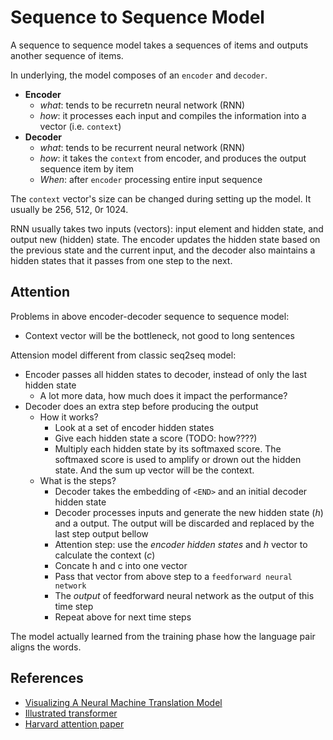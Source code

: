 # Sequence to Sequence Model

A sequence to sequence model takes a sequences of items and outputs another sequence of items.

In underlying, the model composes of an `encoder` and `decoder`.
- **Encoder**
  - *what*: tends to be recurretn neural network (RNN)
  - *how*: it processes each input and compiles the information into a vector (i.e. `context`)
- **Decoder**
  - *what*: tends to be recurrent neural network (RNN)
  - *how*: it takes the `context` from encoder, and produces the output sequence item by item
  - *When*: after `encoder` processing entire input sequence 

The `context` vector's size can be changed during setting up the model. It usually be 256, 512, 0r 1024.

RNN usually takes two inputs (vectors): input element and hidden state, and output new (hidden) state. The encoder updates the hidden state based on the previous state and the current input, and the decoder also maintains a hidden states that it passes from one step to the next.

## Attention

Problems in above encoder-decoder sequence to sequence model:
- Context vector will be the bottleneck, not good to long sentences

Attension model different from classic seq2seq model:
- Encoder passes all hidden states to decoder, instead of only the last hidden state
  - A lot more data, how much does it impact the performance?
- Decoder does an extra step before producing the output
  - How it works?
    - Look at a set of encoder hidden states
    - Give each hidden state a score (TODO: how????)
    - Multiply each hidden state by its softmaxed score. The softmaxed score is used to amplify or drown out the hidden state. And the sum up vector will be the context.
  - What is the steps?
    - Decoder takes the embedding of `<END>` and an initial decoder hidden state
    - Decoder processes inputs and generate the new hidden state (*h*) and a output. The output will be discarded and replaced by the last step output bellow
    - Attention step: use the *encoder hidden states* and *h* vector to calculate the context (*c*)
    - Concate h and c into one vector
    - Pass that vector from above step to a `feedforward neural network`
    - The *output* of feedforward neural network as the output of this time step
    - Repeat above for next time steps 

The model actually learned from the training phase how the language pair aligns the words.

## References
- [Visualizing A Neural Machine Translation Model](https://jalammar.github.io/visualizing-neural-machine-translation-mechanics-of-seq2seq-models-with-attention/)
- [Illustrated transformer](http://jalammar.github.io/illustrated-transformer/)
- [Harvard attention paper](http://nlp.seas.harvard.edu/2018/04/03/attention.html)